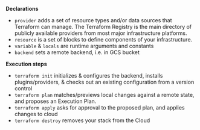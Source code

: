 **Declarations**

* `provider` adds a set of resource types and/or data sources that Terraform can manage. The Terraform Registry is the main directory of publicly available providers from most major infrastructure platforms.
* `resource` is a set of blocks to define components of your infrastructure.
* `variable` & `locals` are runtime arguments and constants
* `backend` sets a remote backend, i.e. in GCS bucket

**Execution steps**

* `terraform init` initializes & configures the backend, installs plugins/providers, & checks out an existing configuration from a version control
* `terraform plan` matches/previews local changes against a remote state, and proposes an Execution Plan.
* `terraform apply` asks for approval to the proposed plan, and applies changes to cloud
* `terraform destroy` removes your stack from the Cloud
